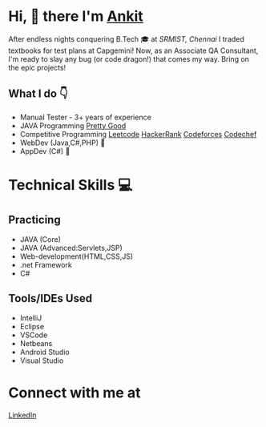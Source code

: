 # Hi, :wave: there I'm [Ankit](https://www.linkedin.com/in/ankit-ved-ashm/)

After endless nights conquering B.Tech :mortar_board: at *SRMIST, Chennai* I traded textbooks for test plans at Capgemini! Now, as an Associate QA Consultant, I'm ready to slay any bug (or code dragon!) that comes my way. Bring on the epic projects!

## What I do :point_down:

- Manual Tester - 3+ years of experience
- JAVA Programming [Pretty Good](https://www.hackerrank.com/RA1711020010042)
- Competitive Programming [Leetcode](https://leetcode.com/ashm_/) [HackerRank](https://www.hackerrank.com/RA1711020010042) [Codeforces](https://codeforces.com/profile/ashm_) [Codechef](https://www.codechef.com/users/ashm_)
- WebDev (Java,C#,PHP) :book:
- AppDev (C#) :book:

# Technical Skills :computer:

## Practicing
  - JAVA (Core) 
  - JAVA (Advanced:Servlets,JSP) 
  - Web-development(HTML,CSS,JS)
  - .net Framework 
  - C#
  
## Tools/IDEs Used
  - IntelliJ
  - Eclipse
  - VSCode 
  - Netbeans
  - Android Studio
  - Visual Studio

# Connect with me at 
[LinkedIn](https://www.linkedin.com/in/ankit-ved/)
